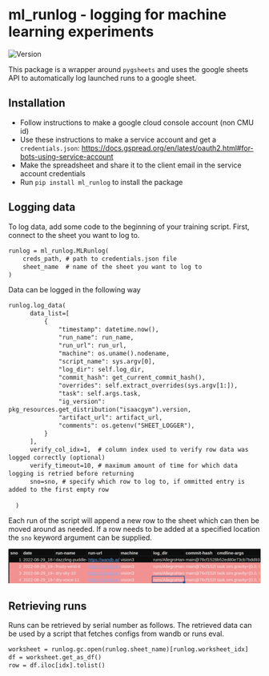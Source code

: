 # ml_runlog - logging for machine learning experiments

![Version](https://img.shields.io/pypi/v/ml-runlog)

This package is a wrapper around `pygsheets` and uses the google sheets API to automatically log launched runs to a google sheet. 

## Installation

- Follow instructions to make a google cloud console account (non CMU id)
- Use these instructions to make a service account and get a `credentials.json`: https://docs.gspread.org/en/latest/oauth2.html#for-bots-using-service-account
- Make the spreadsheet and share it to the client email in the service account credentials
- Run `pip install ml_runlog` to install the package

## Logging data

To log data, add some code to the beginning of your training script. First, connect to the sheet you want to log to. 

```
runlog = ml_runlog.MLRunlog(
    creds_path, # path to credentials.json file
    sheet_name  # name of the sheet you want to log to
)
```

Data can be logged in the following way 

```
runlog.log_data(
      data_list=[
          {
              "timestamp": datetime.now(),
              "run_name": run_name,
              "run_url": run_url,
              "machine": os.uname().nodename,
              "script_name": sys.argv[0],
              "log_dir": self.log_dir,
              "commit_hash": get_current_commit_hash(),
              "overrides": self.extract_overrides(sys.argv[1:]),
              "task": self.args.task,
              "ig_version": pkg_resources.get_distribution("isaacgym").version,
              "artifact_url": artifact_url,
              "comments": os.getenv("SHEET_LOGGER"),
          }
      ],
      verify_col_idx=1,  # column index used to verify row data was logged correctly (optional) 
      verify_timeout=10, # maximum amount of time for which data logging is retried before returning 
      sno=sno, # specify which row to log to, if ommitted entry is added to the first empty row
      
  )
```

Each run of the script will append a new row to the sheet which can then be moved around as needed. If a row needs to be added at a specified location the `sno` keyword argument can be supplied. 

![example image](./example_image.png)

## Retrieving runs

Runs can be retrieved by serial number as follows. The retrieved data can be used by a script that fetches configs from wandb or runs eval. 

```
worksheet = runlog.gc.open(runlog.sheet_name)[runlog.worksheet_idx]
df = worksheet.get_as_df()
row = df.iloc[idx].tolist()
```
